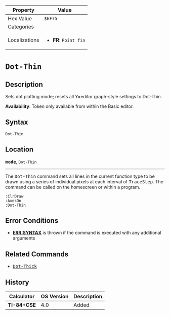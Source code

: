 | Property      | Value |
|---------------|-------|
| Hex Value     | `$EF75`|
| Categories    | <ul></ul> |
| Localizations | <ul><li><b>FR</b>: `Point fin`</li></ul> |

# `Dot-Thin`

## Description
Sets dot plotting mode; resets all Y=editor graph-style settings to Dot-Thin.


<b>Availability</b>: Token only available from within the Basic editor.

## Syntax
`Dot-Thin`

## Location
<tt><kbd><b>mode</b></kbd></tt>, `Dot-Thin`
<hr>

The <tt>Dot-Thin</tt> command sets all lines in the current function type to be drawn using a series of individual pixels at each interval of <tt>TraceStep</tt>. The command can be called on the homescreen or within a program.

```ti-basic
:ClrDraw
:AxesOn
:Dot-Thin
```

## Error Conditions

*   **[ERR:SYNTAX](/errors#syntax)** is thrown if the command is executed with any additional arguments

## Related Commands

*   <tt><a href="/dot-thick">Dot-Thick</a></tt>

## History
| Calculator | OS Version | Description |
|------------|------------|-------------|
| <b>TI-84+CSE</b> | 4.0 | Added |


